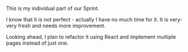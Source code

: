 
This is my individual part of our Sprint.

I know that it is not perfect - actually I have no much time for it. It is very-very fresh and needs more improvement.

Looking ahead, I plan to refactor it using React and implement multiple pages instead of just one.




